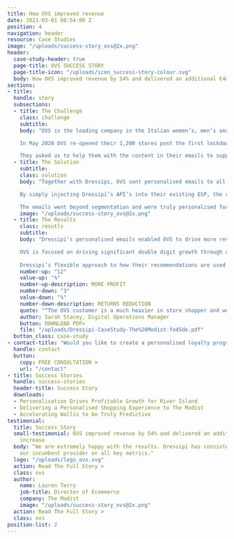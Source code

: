 ```yaml
---
title: How OVS improved revenue
date: 2021-03-01 08:54:00 Z
position: 4
navigation: header
resource: Case Studies
image: "/uploads/success-story_ovs@2x.png"
header:
  case-study-header: true
  page-title: OVS SUCCESS STORY
  page-title-icon: "/uploads/icon_success-story-colour.svg"
  body: How OVS improved revenue by 54% and delivered an additional €4m of incremental revenue in the first 6 months through Dressipi’s Personalised Instore emails 
sections:
- title: 
  handle: story
  subsections:
  - title: The Challenge
    class: challenge
    subtitle:
    body: "OVS is the leading company in the Italian women’s, men’s and kids’ apparel market, with a market share of 8.1% and revenue over €1bn.

    In May 2020 OVS re-opened their 1,200 stores post the first lockdown. They have a large database of loyal customers, the majority of whom do not shop online. OVS wanted to use all of their available digital channels to drive maximum footfall into stores and start to recover some of that lost revenue.

    They asked us to help them with the content in their emails to support the re-opening."
  - title: The Solution
    subtitle:
    class: solution
    body: "Together with Dressipi, OVS sent personalised emails to all customers on their loyalty program (across kidswear, menswear and womenswear).

    By simply injecting Dressipi’s API’s into their existing ESP, the recommendations in the emails included a highly tailored edit of each customer’s best clothing selection filtered by availability in their local store and what was available in their size at that moment.

    The emails went beyond segmentation and were truly personalised for each and every customer. Dressipi’s unique fashion attributes means that it is also possible to create edits that maintain the brand DNA. We are able to do this because we have really taken the time to understand the nuances that make fashion different."
    image: "/uploads/success-story_ovs@2x.png"
  - title: The Results
    class: resutls
    subtitle:
    body: "Dressipi’s personalised emails enabled OVS to drive more revenue-generating footfall into their stores. The campaign was hugely successful, delivering an additional 54% in terms of revenue per email sent and delivered an additional €4m of incremental revenue in the first 6 months.

    OVS is focused on driving significant double digit growth through all its digital channels. The overall personalisation partnership is an integral part of the OVS roadmap ensuring OVS meet each customer’s expectations at every moment driving more value and better experiences, always delivering the right product at the right time.
    
    Dressipi’s flexible approach to how their recommendations are used and implemented in the customer journey means OVS can create the best possible experience for their shoppers and know they can integrate into any future initiatives."
    number-up: "12"
    value-up: "%"
    number-up-description: MORE PROFIT
    number-down: "3"
    value-down: "%"
    number-down-description: RETURNS REDUCTION
    quote: "“The OVS customer is a much heavier in store shopper and we needed a highly personalised way to target them. By working with Dressipi, we have been able to deliver truly personalised emails to our customers and open up the massive revenue potential of the store portfolio.”"
    author: Sarah Stacey, Digital Operations Manager
    button: DOWNLOAD PDF>
    file: "/uploads/Dressipi-CaseStudy-The%20Modist-fe45de.pdf"
  button_class: case-study
- contact-title: "Would you like to create a personalised loyalty program that works for your stores as well as your digital channels? We can also support with any more general CRM strategies and support. Please fill in the Dressipi contact form if you would like further information."
  handle: contact
  button:
    copy: FREE CONSULTATION >
    url: "/contact"
- title: Success Stories
  handle: success-stories
  header-title: Success Story
  downloads:
  - Personalisation Drives Profitable Growth for River Island
  - Delivering a Personalised Shopping Experience to The Modist
  - Accelerating Wallis to be Truly Predictive
testimonial:
  title: Success Story
  small-testimonial: OVS improved revenue by 54% and delivered an additional €4m of incremental revenue
    increase
  body: “We are extremely happy with the results. Dressipi has consistently outperformed
    our incumbent provider on all key metrics."
  logo: "/uploads/logo_ovs.svg"
  action: Read The Full Story >
  class: ovs
  author:
    name: Lauren Terry
    job-title: Director of Ecommerce
    company: The Modist
    image: "/uploads/success-story_ovs@2x.png"
  action: Read The Full Story >
  class: ovs
position-list: 2
---
```

